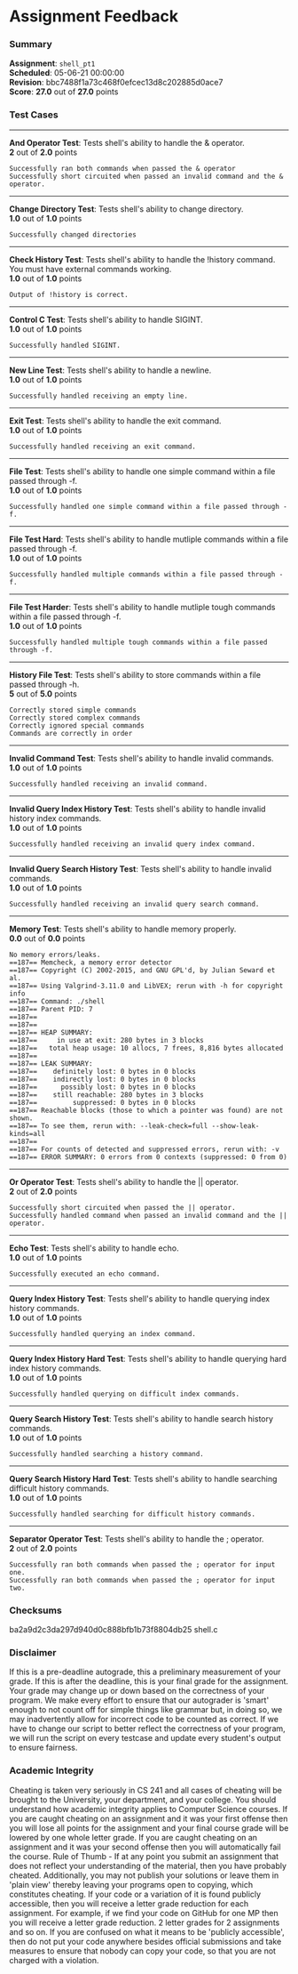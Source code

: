 # Assignment Feedback

### Summary

**Assignment**: `shell_pt1`  
**Scheduled**: 05-06-21 00:00:00  
**Revision**: bbc7488f1a73c468f0efcec13d8c202885d0ace7  
**Score**: **27.0** out of **27.0** points

### Test Cases
---

**And Operator Test**: Tests shell's ability to handle the & operator.  
**2** out of **2.0** points
```
Successfully ran both commands when passed the & operator
Successfully short circuited when passed an invalid command and the & operator.
```
---

**Change Directory Test**: Tests shell's ability to change directory.  
**1.0** out of **1.0** points
```
Successfully changed directories
```
---

**Check History Test**: Tests shell's ability to handle the !history command. You must have external commands working.  
**1.0** out of **1.0** points
```
Output of !history is correct.
```
---

**Control C Test**: Tests shell's ability to handle SIGINT.  
**1.0** out of **1.0** points
```
Successfully handled SIGINT.
```
---

**New Line Test**: Tests shell's ability to handle a newline.  
**1.0** out of **1.0** points
```
Successfully handled receiving an empty line.
```
---

**Exit Test**: Tests shell's ability to handle the exit command.  
**1.0** out of **1.0** points
```
Successfully handled receiving an exit command.
```
---

**File Test**: Tests shell's ability to handle one simple command within a file passed through -f.  
**1.0** out of **1.0** points
```
Successfully handled one simple command within a file passed through -f.
```
---

**File Test Hard**: Tests shell's ability to handle mutliple commands within a file passed through -f.  
**1.0** out of **1.0** points
```
Successfully handled multiple commands within a file passed through -f.
```
---

**File Test Harder**: Tests shell's ability to handle mutliple tough commands within a file passed through -f.  
**1.0** out of **1.0** points
```
Successfully handled multiple tough commands within a file passed through -f.
```
---

**History File Test**: Tests shell's ability to store commands within a file passed through -h.  
**5** out of **5.0** points
```
Correctly stored simple commands
Correctly stored complex commands
Correctly ignored special commands
Commands are correctly in order
```
---

**Invalid Command Test**: Tests shell's ability to handle invalid commands.  
**1.0** out of **1.0** points
```
Successfully handled receiving an invalid command.
```
---

**Invalid Query Index History Test**: Tests shell's ability to handle invalid history index commands.  
**1.0** out of **1.0** points
```
Successfully handled receiving an invalid query index command.
```
---

**Invalid Query Search History Test**: Tests shell's ability to handle invalid commands.  
**1.0** out of **1.0** points
```
Successfully handled receiving an invalid query search command.
```
---

**Memory Test**: Tests shell's ability to handle memory properly.  
**0.0** out of **0.0** points
```
No memory errors/leaks.
==187== Memcheck, a memory error detector
==187== Copyright (C) 2002-2015, and GNU GPL'd, by Julian Seward et al.
==187== Using Valgrind-3.11.0 and LibVEX; rerun with -h for copyright info
==187== Command: ./shell
==187== Parent PID: 7
==187== 
==187== 
==187== HEAP SUMMARY:
==187==     in use at exit: 280 bytes in 3 blocks
==187==   total heap usage: 10 allocs, 7 frees, 8,816 bytes allocated
==187== 
==187== LEAK SUMMARY:
==187==    definitely lost: 0 bytes in 0 blocks
==187==    indirectly lost: 0 bytes in 0 blocks
==187==      possibly lost: 0 bytes in 0 blocks
==187==    still reachable: 280 bytes in 3 blocks
==187==         suppressed: 0 bytes in 0 blocks
==187== Reachable blocks (those to which a pointer was found) are not shown.
==187== To see them, rerun with: --leak-check=full --show-leak-kinds=all
==187== 
==187== For counts of detected and suppressed errors, rerun with: -v
==187== ERROR SUMMARY: 0 errors from 0 contexts (suppressed: 0 from 0)
```
---

**Or Operator Test**: Tests shell's ability to handle the || operator.  
**2** out of **2.0** points
```
Successfully short circuited when passed the || operator.
Successfully handled command when passed an invalid command and the || operator.
```
---

**Echo Test**: Tests shell's ability to handle echo.  
**1.0** out of **1.0** points
```
Successfully executed an echo command.
```
---

**Query Index History Test**: Tests shell's ability to handle querying index history commands.  
**1.0** out of **1.0** points
```
Successfully handled querying an index command.
```
---

**Query Index History Hard Test**: Tests shell's ability to handle querying hard index history commands.  
**1.0** out of **1.0** points
```
Successfully handled querying on difficult index commands.
```
---

**Query Search History Test**: Tests shell's ability to handle search history commands.  
**1.0** out of **1.0** points
```
Successfully handled searching a history command.
```
---

**Query Search History Hard Test**: Tests shell's ability to handle searching difficult history commands.  
**1.0** out of **1.0** points
```
Successfully handled searching for difficult history commands.
```
---

**Separator Operator Test**: Tests shell's ability to handle the ; operator.  
**2** out of **2.0** points
```
Successfully ran both commands when passed the ; operator for input one.
Successfully ran both commands when passed the ; operator for input two.
```
### Checksums

ba2a9d2c3da297d940d0c888bfb1b73f8804db25 shell.c


### Disclaimer
If this is a pre-deadline autograde, this a preliminary measurement of your grade.
If this is after the deadline, this is your final grade for the assignment.
Your grade may change up or down based on the correctness of your program.
We make every effort to ensure that our autograder is 'smart' enough to not count off
for simple things like grammar but, in doing so, we may inadvertently allow for
incorrect code to be counted as correct.
If we have to change our script to better reflect the correctness of your program,
we will run the script on every testcase and update every student's output to ensure fairness.



### Academic Integrity
Cheating is taken very seriously in CS 241 and all cases of cheating will be brought to the University, your department, and your college.
You should understand how academic integrity applies to Computer Science courses.
If you are caught cheating on an assignment and it was your first offense then you will lose all points for the assignment and your final course
grade will be lowered by one whole letter grade. If you are caught cheating on an assignment and it was your second offense then you will automatically fail the course.
Rule of Thumb - If at any point you submit an assignment that does not reflect your understanding of the material, then you have probably cheated.
Additionally, you may not publish your solutions or leave them in 'plain view' thereby leaving your programs open to copying, which constitutes cheating.
If your code or a variation of it is found publicly accessible, then you will receive a letter grade reduction for each assignment.
For example, if we find your code on GitHub for one MP then you will receive a letter grade reduction. 2 letter grades for 2 assignments and so on.
If you are confused on what it means to be 'publicly accessible', then do not put your code anywhere besides official submissions and take measures
to ensure that nobody can copy your code, so that you are not charged with a violation.


